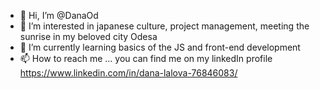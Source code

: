 - 👋 Hi, I’m @DanaOd
- 👀 I’m interested in japanese culture, project management, meeting the sunrise in my beloved city Odesa
- 🌱 I’m currently learning basics of the JS and front-end development
- 📫 How to reach me ... you can find me on my linkedIn profile https://www.linkedin.com/in/dana-lalova-76846083/

<!---
DanaOd/DanaOd is a ✨ special ✨ repository because its `README.md` (this file) appears on your GitHub profile.
You can click the Preview link to take a look at your changes.
--->
